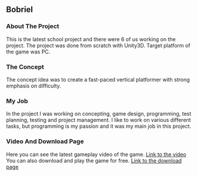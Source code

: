 ## Bobriel

### About The Project
This is the latest school project and there were 6 of us working on the project. The project was done from scratch with Unity3D. Target platform of the game was PC.

### The Concept
The concept idea was to create a fast-paced vertical platformer with strong emphasis on difficulty.

### My Job
In the project I was working on concepting, game design, programming, test planning, testing and project management. I like to work on various different tasks, but programming is my passion and it was my main job in this project.

### Video And Download Page
Here you can see the latest gameplay video of the game. [Link to the video](https://www.youtube.com/watch?v=iS9JvIxH_pY)  
You can also download and play the game for free. [Link to the download page](https://flyingsalamigames.itch.io/bobriel)
